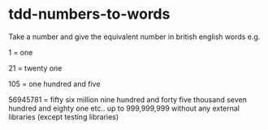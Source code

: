 tdd-numbers-to-words
====================

Take a number and give the equivalent number in british english words e.g.

1 = one

21 = twenty one

105 = one hundred and five

56945781 = fifty six million nine hundred and forty five thousand seven hundred
and eighty one etc.. up to 999,999,999 without any external libraries (except testing
libraries)
